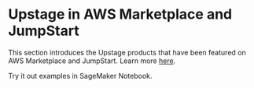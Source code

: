 # Upstage in AWS Marketplace and JumpStart

This section introduces the Upstage products that have been featured on AWS Marketplace and JumpStart. Learn more [here](https://aws.amazon.com/ko/blogs/machine-learning/solar-models-from-upstage-are-now-available-in-amazon-sagemaker-jumpstart/).

Try it out examples in SageMaker Notebook.
